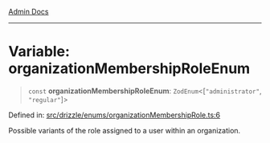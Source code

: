 [Admin Docs](/)

***

# Variable: organizationMembershipRoleEnum

> `const` **organizationMembershipRoleEnum**: `ZodEnum`\<\[`"administrator"`, `"regular"`\]\>

Defined in: [src/drizzle/enums/organizationMembershipRole.ts:6](https://github.com/PalisadoesFoundation/talawa-api/blob/31af62eb801979353402f1e291e74768cd64d85c/src/drizzle/enums/organizationMembershipRole.ts#L6)

Possible variants of the role assigned to a user within an organization.
